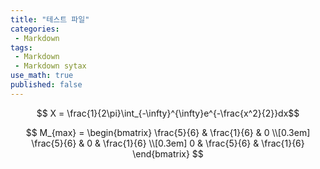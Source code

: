 ```yaml
---
title: "테스트 파일"
categories:
 - Markdown
tags:
 - Markdown
 - Markdown sytax
use_math: true
published: false
---
```


$$ X = \frac{1}{2\pi}\int_{-\infty}^{\infty}e^{-\frac{x^2}{2}}dx$$

$$
M_{max} = \begin{bmatrix}
       \frac{5}{6} & \frac{1}{6} & 0           \\[0.3em]
       \frac{5}{6} & 0           & \frac{1}{6} \\[0.3em]
       0           & \frac{5}{6} & \frac{1}{6}
     \end{bmatrix}
$$    